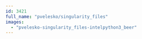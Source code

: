 ```yaml
---
id: 3421
full_name: "pvelesko/singularity_files"
images: 
  - "pvelesko-singularity_files-intelpython3_beer"
---
```

